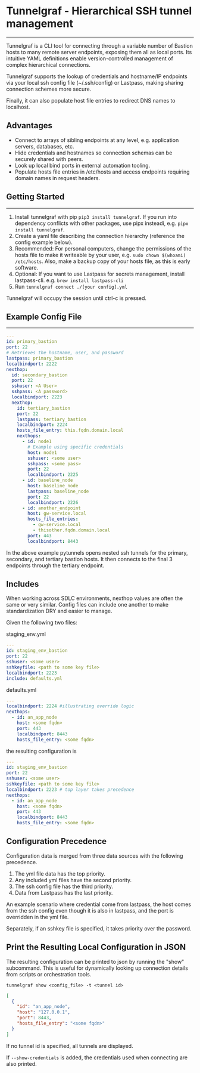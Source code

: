 # Tunnelgraf - Hierarchical SSH tunnel management

---

Tunnelgraf is a CLI tool for connecting through a variable number of Bastion
hosts to many remote server endpoints, exposing them all as local ports. Its
intuitive YAML definitions enable version-controlled management of complex
hierarchical connections.

Tunnelgraf supports the lookup of credentials and hostname/IP endpoints via your
local ssh config file (~/.ssh/config) or Lastpass, making sharing connection
schemes more secure.

Finally, it can also populate host file entries to redirect DNS names to
localhost.

## Advantages

- Connect to arrays of sibling endpoints at any level, e.g. application servers,
  databases, etc.
- Hide credentials and hostnames so connection schemas can be securely shared
  with peers.
- Look up local bind ports in external automation tooling.
- Populate hosts file entries in /etc/hosts and access endpoints requiring
  domain names in request headers.

## Getting Started

---

1. Install tunnelgraf with pip `pip3 install tunnelgraf`. If you run into
   dependency conflicts with other packages, use pipx insteadi, e.g.
   `pipx install tunnelgraf`.
1. Create a yaml file describing the connection hierarchy (reference the config
   example below).
1. Recommended: For personal computers, change the permissions of the hosts file
   to make it writeable by your user, e.g. `sudo chown $(whoami) /etc/hosts`.
   Also, make a backup copy of your hosts file, as this is early software.
1. Optional: If you want to use Lastpass for secrets management, install
   lastpass-cli. e.g. `brew install lastpass-cli`
1. Run `tunnelgraf connect ./[your config].yml`

Tunnelgraf will occupy the session until ctrl-c is pressed.

## Example Config File

---

```yaml
---
id: primary_bastion
port: 22
# Retrieves the hostname, user, and password
lastpass: primary_bastion
localbindport: 2222
nexthop:
  id: secondary_bastion
  port: 22
  sshuser: <A User>
  sshpass: <A password>
  localbindport: 2223
  nexthop:
    id: tertiary_bastion
    port: 22
    lastpass: tertiary_bastion
    localbindport: 2224
    hosts_file_entry: this.fqdn.domain.local
    nexthops:
      - id: node1
        # Example using specific credentials
        host: node1
        sshuser: <some user>
        sshpass: <some pass>
        port: 22
        localbindport: 2225
      - id: baseline_node
        host: baseline_node
        lastpass: baseline_node
        port: 22
        localbindport: 2226
      - id: another_endpoint
        host: gw-service.local
        hosts_file_entries:
          - gw-service.local
          - thisother.fqdn.domain.local
        port: 443
        localbindport: 8443
```

In the above example pytunnels opens nested ssh tunnels for the primary,
secondary, and tertiary bastion hosts. It then connects to the final 3 endpoints
through the tertiary endpoint.

## Includes

When working across SDLC environments, nexthop values are often the same or very
similar. Config files can include one another to make standardization DRY and
easier to manage.

Given the following two files:

staging_env.yml

```yaml
---
id: staging_env_bastion
port: 22
sshuser: <some user>
sshkeyfile: <path to some key file>
localbindport: 2223
include: defaults.yml
```

defaults.yml

```yaml
---
localbindport: 2224 #illustrating override logic
nexthops:
  - id: an_app_node
    host: <some fqdn>
    port: 443
    localbindport: 8443
    hosts_file_entry: <some fqdn>
```

the resulting configuration is

```yaml
---
id: staging_env_bastion
port: 22
sshuser: <some user>
sshkeyfile: <path to some key file>
localbindport: 2223 # top layer takes precedence
nexthops:
  - id: an_app_node
    host: <some fqdn>
    port: 443
    localbindport: 8443
    hosts_file_entry: <some fqdn>
```

## Configuration Precedence

Configuration data is merged from three data sources with the following
precedence.

1. The yml file data has the top priority.
2. Any included yml files have the second priority.
3. The ssh config file has the third priority.
4. Data from Lastpass has the last priority.

An example scenario where credential come from lastpass, the host comes from the
ssh config even though it is also in lastpass, and the port is overridden in the
yml file.

Separately, if an sshkey file is specified, it takes priority over the password.

## Print the Resulting Local Configuration in JSON

The resulting configuration can be printed to json by running the "show"
subcommand. This is useful for dynamically looking up connection details from
scripts or orchestration tools.

`tunnelgraf show <config_file> -t <tunnel id>`

```json
[
  {
    "id": "an_app_node",
    "host": "127.0.0.1",
    "port": 8443,
    "hosts_file_entry": "<some fqdn>"
  }
]
```

If no tunnel id is specified, all tunnels are displayed.

If `--show-credentials` is added, the credentials used when connecting are also
printed.
